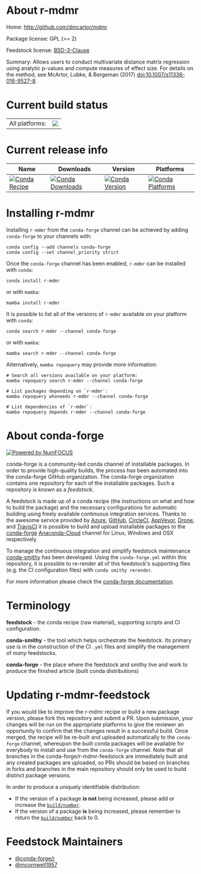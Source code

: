 About r-mdmr
============

Home: http://github.com/dmcartor/mdmr

Package license: GPL (>= 2)

Feedstock license: [BSD-3-Clause](https://github.com/conda-forge/r-mdmr-feedstock/blob/main/LICENSE.txt)

Summary: Allows users to conduct multivariate distance matrix regression using analytic p-values and compute measures of effect size. For details on the method, see McArtor, Lubke, & Bergeman (2017) <doi:10.1007/s11336-016-9527-8>.

Current build status
====================


<table><tr><td>All platforms:</td>
    <td>
      <a href="https://dev.azure.com/conda-forge/feedstock-builds/_build/latest?definitionId=6713&branchName=main">
        <img src="https://dev.azure.com/conda-forge/feedstock-builds/_apis/build/status/r-mdmr-feedstock?branchName=main">
      </a>
    </td>
  </tr>
</table>

Current release info
====================

| Name | Downloads | Version | Platforms |
| --- | --- | --- | --- |
| [![Conda Recipe](https://img.shields.io/badge/recipe-r--mdmr-green.svg)](https://anaconda.org/conda-forge/r-mdmr) | [![Conda Downloads](https://img.shields.io/conda/dn/conda-forge/r-mdmr.svg)](https://anaconda.org/conda-forge/r-mdmr) | [![Conda Version](https://img.shields.io/conda/vn/conda-forge/r-mdmr.svg)](https://anaconda.org/conda-forge/r-mdmr) | [![Conda Platforms](https://img.shields.io/conda/pn/conda-forge/r-mdmr.svg)](https://anaconda.org/conda-forge/r-mdmr) |

Installing r-mdmr
=================

Installing `r-mdmr` from the `conda-forge` channel can be achieved by adding `conda-forge` to your channels with:

```
conda config --add channels conda-forge
conda config --set channel_priority strict
```

Once the `conda-forge` channel has been enabled, `r-mdmr` can be installed with `conda`:

```
conda install r-mdmr
```

or with `mamba`:

```
mamba install r-mdmr
```

It is possible to list all of the versions of `r-mdmr` available on your platform with `conda`:

```
conda search r-mdmr --channel conda-forge
```

or with `mamba`:

```
mamba search r-mdmr --channel conda-forge
```

Alternatively, `mamba repoquery` may provide more information:

```
# Search all versions available on your platform:
mamba repoquery search r-mdmr --channel conda-forge

# List packages depending on `r-mdmr`:
mamba repoquery whoneeds r-mdmr --channel conda-forge

# List dependencies of `r-mdmr`:
mamba repoquery depends r-mdmr --channel conda-forge
```


About conda-forge
=================

[![Powered by
NumFOCUS](https://img.shields.io/badge/powered%20by-NumFOCUS-orange.svg?style=flat&colorA=E1523D&colorB=007D8A)](https://numfocus.org)

conda-forge is a community-led conda channel of installable packages.
In order to provide high-quality builds, the process has been automated into the
conda-forge GitHub organization. The conda-forge organization contains one repository
for each of the installable packages. Such a repository is known as a *feedstock*.

A feedstock is made up of a conda recipe (the instructions on what and how to build
the package) and the necessary configurations for automatic building using freely
available continuous integration services. Thanks to the awesome service provided by
[Azure](https://azure.microsoft.com/en-us/services/devops/), [GitHub](https://github.com/),
[CircleCI](https://circleci.com/), [AppVeyor](https://www.appveyor.com/),
[Drone](https://cloud.drone.io/welcome), and [TravisCI](https://travis-ci.com/)
it is possible to build and upload installable packages to the
[conda-forge](https://anaconda.org/conda-forge) [Anaconda-Cloud](https://anaconda.org/)
channel for Linux, Windows and OSX respectively.

To manage the continuous integration and simplify feedstock maintenance
[conda-smithy](https://github.com/conda-forge/conda-smithy) has been developed.
Using the ``conda-forge.yml`` within this repository, it is possible to re-render all of
this feedstock's supporting files (e.g. the CI configuration files) with ``conda smithy rerender``.

For more information please check the [conda-forge documentation](https://conda-forge.org/docs/).

Terminology
===========

**feedstock** - the conda recipe (raw material), supporting scripts and CI configuration.

**conda-smithy** - the tool which helps orchestrate the feedstock.
                   Its primary use is in the construction of the CI ``.yml`` files
                   and simplify the management of *many* feedstocks.

**conda-forge** - the place where the feedstock and smithy live and work to
                  produce the finished article (built conda distributions)


Updating r-mdmr-feedstock
=========================

If you would like to improve the r-mdmr recipe or build a new
package version, please fork this repository and submit a PR. Upon submission,
your changes will be run on the appropriate platforms to give the reviewer an
opportunity to confirm that the changes result in a successful build. Once
merged, the recipe will be re-built and uploaded automatically to the
`conda-forge` channel, whereupon the built conda packages will be available for
everybody to install and use from the `conda-forge` channel.
Note that all branches in the conda-forge/r-mdmr-feedstock are
immediately built and any created packages are uploaded, so PRs should be based
on branches in forks and branches in the main repository should only be used to
build distinct package versions.

In order to produce a uniquely identifiable distribution:
 * If the version of a package **is not** being increased, please add or increase
   the [``build/number``](https://docs.conda.io/projects/conda-build/en/latest/resources/define-metadata.html#build-number-and-string).
 * If the version of a package **is** being increased, please remember to return
   the [``build/number``](https://docs.conda.io/projects/conda-build/en/latest/resources/define-metadata.html#build-number-and-string)
   back to 0.

Feedstock Maintainers
=====================

* [@conda-forge/r](https://github.com/conda-forge/r/)
* [@mcornwell1957](https://github.com/mcornwell1957/)

